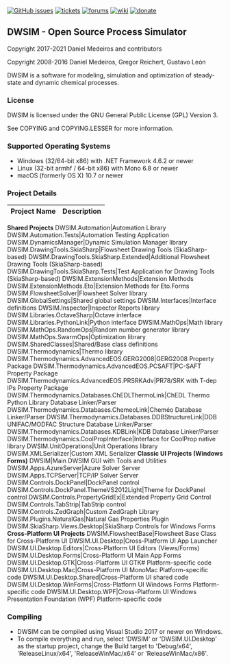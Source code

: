 [![GitHub issues](https://img.shields.io/github/issues/DanWBR/dwsim6.svg)](https://github.com/DanWBR/dwsim6/issues)
[![tickets](https://img.shields.io/badge/view-tickets-blackgray.svg)](https://sourceforge.net/p/dwsim/tickets/)
[![forums](https://img.shields.io/badge/join-the%20forums-yellowgreen.svg)](https://sourceforge.net/p/dwsim/discussion/?source=navbar)
[![wiki](https://img.shields.io/badge/visit-website-blackblue.svg)](http://dwsim.inforside.com.br)
[![donate](https://img.shields.io/badge/make%20a-donation-greenblue.svg)](https://sourceforge.net/p/dwsim/donate/)

## DWSIM - Open Source Process Simulator
Copyright 2017-2021 Daniel Medeiros and contributors

Copyright 2008-2016 Daniel Medeiros, Gregor Reichert, Gustavo León

DWSIM is a software for modeling, simulation and optimization of steady-state and dynamic chemical processes.

### License

DWSIM is licensed under the GNU General Public License (GPL) Version 3.

See COPYING and COPYING.LESSER for more information.

### Supported Operating Systems

- Windows (32/64-bit x86) with .NET Framework 4.6.2 or newer
- Linux (32-bit armhf / 64-bit x86) with Mono 6.8 or newer
- macOS (formerly OS X) 10.7 or newer

### Project Details

**Project Name** | **Description**
------------ | -------------
**Shared Projects**
DWSIM.Automation|Automation Library
DWSIM.Automation.Tests|Automation Testing Application
DWSIM.DynamicsManager|Dynamic Simulation Manager library
DWSIM.DrawingTools.SkiaSharp|Flowsheet Drawing Tools (SkiaSharp-based)
DWSIM.DrawingTools.SkiaSharp.Extended|Additional Flowsheet Drawing Tools (SkiaSharp-based)
DWSIM.DrawingTools.SkiaSharp.Tests|Test Application for Drawing Tools (SkiaSharp-based)
DWSIM.ExtensionMethods|Extension Methods
DWSIM.ExtensionMethods.Eto|Extension Methods for Eto.Forms
DWSIM.FlowsheetSolver|Flowsheet Solver library
DWSIM.GlobalSettings|Shared global settings
DWSIM.Interfaces|Interface definitions
DWSIM.Inspector|Inspector Reports library
DWSIM.Libraries.OctaveSharp|Octave interface 
DWSIM.Libraries.PythonLink|Python interface 
DWSIM.MathOps|Math library
DWSIM.MathOps.RandomOps|Random number generator library
DWSIM.MathOps.SwarmOps|Optimization library
DWSIM.SharedClasses|Shared/Base class definitions
DWSIM.Thermodynamics|Thermo library
DWSIM.Thermodynamics.AdvancedEOS.GERG2008|GERG2008 Property Package
DWSIM.Thermodynamics.AdvancedEOS.PCSAFT|PC-SAFT Property Package
DWSIM.Thermodynamics.AdvancedEOS.PRSRKAdv|PR78/SRK with T-dep IPs Property Package
DWSIM.Thermodynamics.Databases.ChEDLThermoLink|ChEDL Thermo Python Library Database Linker/Parser
DWSIM.Thermodynamics.Databases.ChemeoLink|Cheméo Database Linker/Parser
DWSIM.Thermodynamics.Databases.DDBStructureLink|DDB UNIFAC/MODFAC Structure Database Linker/Parser
DWSIM.Thermodynamics.Databases.KDBLink|KDB Database Linker/Parser
DWSIM.Thermodynamics.CoolPropInterface|Interface for CoolProp native library
DWSIM.UnitOperations|Unit Operations library
DWSIM.XMLSerializer|Custom XML Serializer
**Classic UI Projects (Windows Forms)**
DWSIM|Main DWSIM GUI with Tools and Utilities
DWSIM.Apps.AzureServer|Azure Solver Server 
DWSIM.Apps.TCPServer|TCP/IP Solver Server
DWSIM.Controls.DockPanel|DockPanel control
DWSIM.Controls.DockPanel.ThemeVS2012Light|Theme for DockPanel control
DWSIM.Controls.PropertyGridEx|Extended Property Grid Control
DWSIM.Controls.TabStrip|TabStrip control
DWSIM.Controls.ZedGraph|Custom ZedGraph Library
DWSIM.Plugins.NaturalGas|Natural Gas Properties Plugin
DWSIM.SkiaSharp.Views.Desktop|SkiaSharp Controls for Windows Forms
**Cross-Platform UI Projects**
DWSIM.FlowsheetBase|Flowsheet Base Class for Cross-Platform UI
DWSIM.UI.Desktop|Cross-Platform UI App Launcher
DWSIM.UI.Desktop.Editors|Cross-Platform UI Editors (Views/Forms)
DWSIM.UI.Desktop.Forms|Cross-Platform UI Main App Forms
DWSIM.UI.Desktop.GTK|Cross-Platform UI GTK# Platform-specific code
DWSIM.UI.Desktop.Mac|Cross-Platform UI MonoMac Platform-specific code
DWSIM.UI.Desktop.Shared|Cross-Platform UI shared code
DWSIM.UI.Desktop.WinForms|Cross-Platform UI Windows Forms Platform-specific code
DWSIM.UI.Desktop.WPF|Cross-Platform UI Windows Presentation Foundation (WPF) Platform-specific code

### Compiling

- DWSIM can be compiled using Visual Studio 2017 or newer on Windows.
- To compile everything and run, select 'DWSIM' or 'DWSIM.UI.Desktop' as the startup project, change the Build target to 'Debug/x64', 'ReleaseLinux/x64', 'ReleaseWinMac/x64' or 'ReleaseWinMac/x86'.